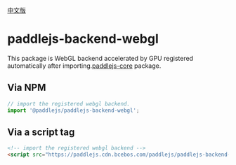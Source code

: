 [中文版](./README_cn.md)

# paddlejs-backend-webgl

This package is WebGL backend accelerated by GPU registered automatically after importing.[paddlejs-core](../paddlejs-core/README.md) package.

## Via NPM

```js
// import the registered webgl backend.
import '@paddlejs/paddlejs-backend-webgl';
```

## Via a script tag

```html
<!-- import the registered webgl backend -->
<script src="https://paddlejs.cdn.bcebos.com/paddlejs/paddlejs-backend-webgl"></script>
```